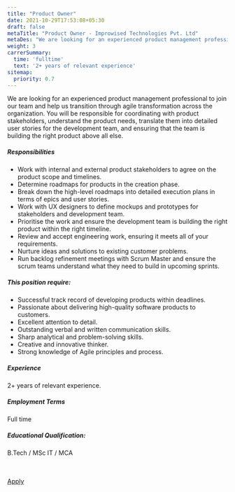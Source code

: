 ```yaml
---
title: "Product Owner"
date: 2021-10-29T17:53:08+05:30
draft: false
metaTitle: "Product Owner - Improwised Technologies Pvt. Ltd"
metaDes: "We are looking for an experienced product management professional to join our team and help us transition through agile transformation across the organization. You will be responsible for coordinating with product stakeholders, understand the product needs, translate them into detailed user stories for the development team, and ensuring that the team is building the right product above all else."
weight: 3
carrerSummary:
  time: 'fulltime'
  text: '2+ years of relevant experience'
sitemap:
  priority: 0.7
---
```


<div class="col-md-8 col-sm-12 job-details">
  <p>
    We are looking for an experienced product management professional to join our team and help us transition through agile transformation across the organization. You will be responsible for coordinating with product stakeholders, understand the product needs, translate them into detailed user stories for the development team, and ensuring that the team is building the right product above all else.
  </p>
  <div class="text-block">
    <h5>Responsibilities</h5>
    <ul class="bullets">
			<li>Work with internal and external product stakeholders to agree on the product scope and timelines.</li>
			<li>Determine roadmaps for products in the creation phase.</li>
			<li>Break down the high-level roadmaps into detailed execution plans in terms of epics and user stories.</li>
			<li>Work with UX designers to define mockups and prototypes for stakeholders and development team.</li>
			<li>Prioritise the work and ensure the development team is building the right product within the right timeline.</li>
			<li>Review and accept engineering work, ensuring it meets all of your requirements.</li>
			<li>Nurture ideas and solutions to existing customer problems.</li>
			<li>Run backlog refinement meetings with Scrum Master and ensure the scrum teams understand what they need to build in upcoming sprints.</li>
    </ul>
  </div>
  <div class="text-block">
    <h5>This position require:</h5>
    <ul class="bullets">
			<li>Successful track record of developing products within deadlines.</li>
			<li>Passionate about delivering high-quality software products to customers.</li>
			<li>Excellent attention to detail.</li>
			<li>Outstanding verbal and written communication skills.</li>
			<li>Sharp analytical and problem-solving skills.</li>
			<li>Creative and innovative thinker.</li>
			<li>Strong knowledge of Agile principles and process.</li>
    </ul>
  </div>
</div>
<div class="col-md-offset-1 col-md-3 col-sm-12">
  <div class="text-block">
    <h5>Experience</h5>
    <p>
      2+ years of relevant experience.
    </p>
  </div>
  <div class="text-block">
    <h5>Employment Terms</h5>
    <p>
      Full time
    </p>
  </div>
  <div class="text-block">
    <h5>Educational Qualification:</h5>
    <p>
      B.Tech / MSc IT / MCA
    </p>
  </div>
</div>
<div class="col-lg-12">
  <br><br>
  <div class="text-block">
    <a class="btn btn--primary type--uppercase" target="_blank" rel="noopener" href="mailto:careers@improwised.com?subject=Apply for Product Owner">
    <span class="btn__text">
      Apply
    </span>
    </a>
  </div>
</div>
